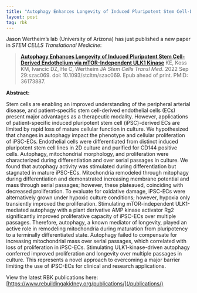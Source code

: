 ```yaml
---
title: "Autophagy Enhances Longevity of Induced Pluripotent Stem Cell-Derived Endothelium via mTOR-Independent ULK1 Kinase"
layout: post
tag: rbk
---
```


Jason Wertheim’s lab (University of Arizona) has just published a new paper in *STEM CELLS Translational Medicine*:

>**[Autophagy Enhances Longevity of Induced Pluripotent Stem Cell-Derived Endothelium via mTOR-Independent ULK1 Kinase](https://doi.org/10.1093/stcltm/szac069Hekman)** KE, Koss KM, Ivancic DZ, He C, Wertheim JA *Stem Cells Transl Med*. 2022 Sep 29:szac069. doi: 10.1093/stcltm/szac069. Epub ahead of print. PMID: 36173887.


**Abstract:**

Stem cells are enabling an improved understanding of the peripheral arterial disease, and patient-specific stem cell-derived endothelial cells (ECs) present major advantages as a therapeutic modality. However, applications of patient-specific induced pluripotent stem cell (iPSC)-derived ECs are limited by rapid loss of mature cellular function in culture. We hypothesized that changes in autophagy impact the phenotype and cellular proliferation of iPSC-ECs. Endothelial cells were differentiated from distinct induced pluripotent stem cell lines in 2D culture and purified for CD144 positive cells. Autophagy, mitochondrial morphology, and proliferation were characterized during differentiation and over serial passages in culture. We found that autophagy activity was stimulated during differentiation but stagnated in mature iPSC-ECs. Mitochondria remodeled through mitophagy during differentiation and demonstrated increasing membrane potential and mass through serial passages; however, these plateaued, coinciding with decreased proliferation. To evaluate for oxidative damage, iPSC-ECs were alternatively grown under hypoxic culture conditions; however, hypoxia only transiently improved the proliferation. Stimulating mTOR-independent ULK1-mediated autophagy with a plant derivative AMP kinase activator Rg2 significantly improved proliferative capacity of iPSC-ECs over multiple passages. Therefore, autophagy, a known mediator of longevity, played an active role in remodeling mitochondria during maturation from pluripotency to a terminally differentiated state. Autophagy failed to compensate for increasing mitochondrial mass over serial passages, which correlated with loss of proliferation in iPSC-ECs. Stimulating ULK1-kinase-driven autophagy conferred improved proliferation and longevity over multiple passages in culture. This represents a novel approach to overcoming a major barrier limiting the use of iPSC-ECs for clinical and research applications.

View the latest RBK publications here: [https://www.rebuildingakidney.org/publications/](/publications/)
